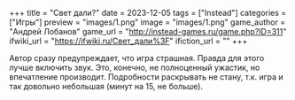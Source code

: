 +++
title = "Свет дали?"
date = 2023-12-05
tags = ["Instead"]
categories = ["Игры"]
preview = "images/1.png"
image = "images/1.png"
game_author = "Андрей Лобанов"
game_url = "http://instead-games.ru/game.php?ID=311"
ifwiki_url = "https://ifwiki.ru/Свет_дали%3F"
ifiction_url = ""
+++

Автор сразу предупреждает, что игра страшная. Правда для этого лучше включить звук. Это, конечно, не полноценный ужастик, но впечатление производит. Подробности раскрывать не стану, т.к. игра и так довольно небольшая (минут на 15, не больше).